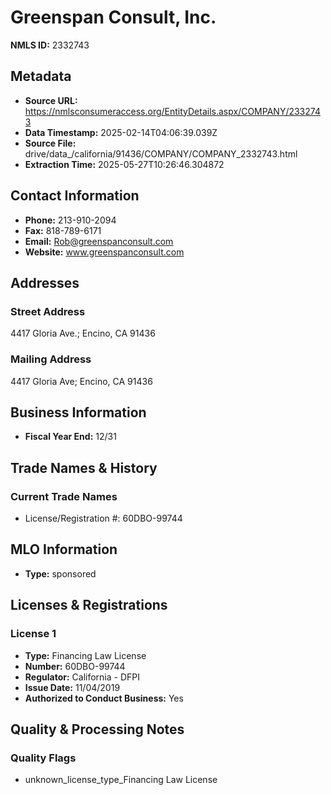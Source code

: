 # Greenspan Consult, Inc.

**NMLS ID:** 2332743

## Metadata
- **Source URL:** https://nmlsconsumeraccess.org/EntityDetails.aspx/COMPANY/2332743
- **Data Timestamp:** 2025-02-14T04:06:39.039Z
- **Source File:** drive/data_/california/91436/COMPANY/COMPANY_2332743.html
- **Extraction Time:** 2025-05-27T10:26:46.304872

## Contact Information
- **Phone:** 213-910-2094
- **Fax:** 818-789-6171
- **Email:** Rob@greenspanconsult.com
- **Website:** www.greenspanconsult.com

## Addresses
### Street Address
4417 Gloria Ave.; Encino, CA 91436

### Mailing Address
4417 Gloria Ave; Encino, CA 91436

## Business Information
- **Fiscal Year End:** 12/31

## Trade Names & History
### Current Trade Names
- License/Registration #: 60DBO-99744

## MLO Information
- **Type:** sponsored

## Licenses & Registrations

### License 1
- **Type:** Financing Law License
- **Number:** 60DBO-99744
- **Regulator:** California - DFPI
- **Issue Date:** 11/04/2019
- **Authorized to Conduct Business:** Yes

## Quality & Processing Notes
### Quality Flags
- unknown_license_type_Financing Law License
